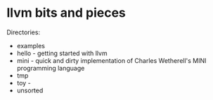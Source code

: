 # llvm bits and pieces

Directories:
- examples
- hello - getting started with llvm
- mini - quick and dirty implementation of Charles Wetherell's MINI programming language
- tmp
- toy - 
- unsorted
